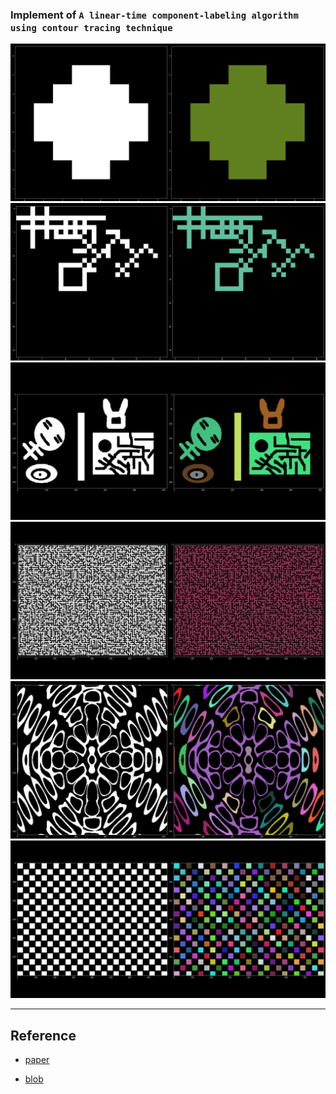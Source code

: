 ### Implement of ```A linear-time component-labeling algorithm using contour tracing technique```

![](result/simple.png)
![](result/lines.png)
![](result/dummy.png)
![](result/labyrinth.png)
![](result/diffract.png)
![](result/checker.png)

---

## Reference
+ [paper](https://www.semanticscholar.org/paper/A-linear-time-component-labeling-algorithm-using-Chang-Chen/61e05914f1889c8a1f52a96a831a8ba538dab6cb)

+ [blob](https://github.com/BlockoS/blob)
